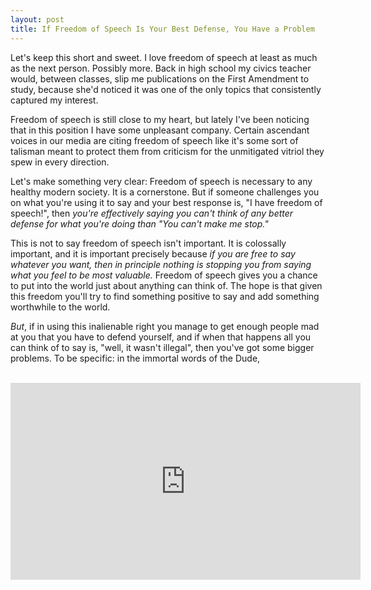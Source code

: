 ```yaml
---
layout: post
title: If Freedom of Speech Is Your Best Defense, You Have a Problem
---
```


Let's keep this short and sweet. I love freedom of speech at least as much as the next person. Possibly more. Back in high school my civics teacher would, between classes, slip me publications on the First Amendment to study, because she'd noticed it was one of the only topics that consistently captured my interest.

Freedom of speech is still close to my heart, but lately I've been noticing that in this position I have some unpleasant company. Certain ascendant voices in our media are citing freedom of speech like it's some sort of talisman meant to protect them from criticism for the unmitigated vitriol they spew in every direction.

Let's make something very clear: Freedom of speech is necessary to any healthy modern society. It is a cornerstone. But if someone challenges you on what you're using it to say and your best response is, "I have freedom of speech!", then _you're effectively saying you can't think of any better defense for what you're doing than "You can't make me stop."_

This is not to say freedom of speech isn't important. It is colossally important, and it is important precisely because _if you are free to say whatever you want, then in principle nothing is stopping you from saying what you feel to be most valuable._ Freedom of speech gives you a chance to put into the world just about anything can think of. The hope is that given this freedom you'll try to find something positive to say and add something worthwhile to the world.

_But_, if in using this inalienable right you manage to get enough people mad at you that you have to defend yourself, and if when that happens all you can think of to say is, "well, it wasn't illegal", then you've got some bigger problems. To be specific: in the immortal words of the Dude,
<br />
<br />
<div style="text-align: center;"><iframe allowfullscreen="" frameborder="0" height="315" src="https://www.youtube.com/embed/C6BYzLIqKB8" width="560"></iframe></div>

